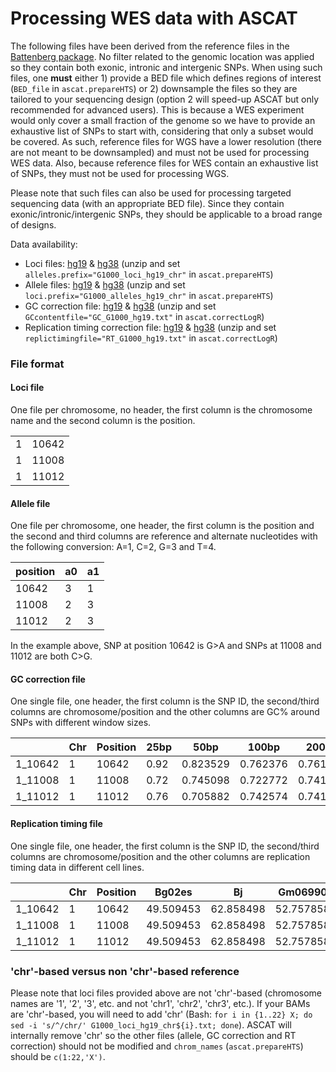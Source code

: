 # Processing WES data with ASCAT

The following files have been derived from the reference files in the [Battenberg package](https://github.com/Wedge-lab/battenberg). No filter related to the genomic location was applied so they contain both exonic, intronic and intergenic SNPs. When using such files, one **must** either 1) provide a BED file which defines regions of interest (`BED_file` in `ascat.prepareHTS`) or 2) downsample the files so they are tailored to your sequencing design (option 2 will speed-up ASCAT but only recommended for advanced users). This is because a WES experiment would only cover a small fraction of the genome so we have to provide an exhaustive list of SNPs to start with, considering that only a subset would be covered. As such, reference files for WGS have a lower resolution (there are not meant to be downsampled) and must not be used for processing WES data. Also, because reference files for WES contain an exhaustive list of SNPs, they must not be used for processing WGS. 

Please note that such files can also be used for processing targeted sequencing data (with an appropriate BED file). Since they contain exonic/intronic/intergenic SNPs, they should be applicable to a broad range of designs.

Data availability:

- Loci files: [hg19](https://zenodo.org/records/10513234/files/G1000_loci_WES_hg19.zip?download=1) & [hg38](https://zenodo.org/records/10513234/files/G1000_loci_WES_hg38.zip?download=1) (unzip and set `alleles.prefix="G1000_loci_hg19_chr"` in `ascat.prepareHTS`)
- Allele files: [hg19](https://zenodo.org/records/10513234/files/G1000_alleles_WES_hg19.zip?download=1) & [hg38](https://zenodo.org/records/10513234/files/G1000_alleles_WES_hg38.zip?download=1) (unzip and set `loci.prefix="G1000_alleles_hg19_chr"` in `ascat.prepareHTS`)
- GC correction file: [hg19](https://zenodo.org/records/10513234/files/GC_G1000_WES_hg19.zip?download=1) & [hg38](https://zenodo.org/records/10513234/files/GC_G1000_WES_hg38.zip?download=1) (unzip and set `GCcontentfile="GC_G1000_hg19.txt"` in `ascat.correctLogR`)
- Replication timing correction file: [hg19](https://zenodo.org/records/10513234/files/RT_G1000_WES_hg19.zip?download=1) & [hg38](https://zenodo.org/records/10513234/files/RT_G1000_WES_hg38.zip?download=1) (unzip and set `replictimingfile="RT_G1000_hg19.txt"` in `ascat.correctLogR`)

### File format

#### Loci file
One file per chromosome, no header, the first column is the chromosome name and the second column is the position.

| | |
| --- | --- |
| 1 | 10642 |
| 1 | 11008 |
| 1 | 11012 |

#### Allele file
One file per chromosome, one header, the first column is the position and the second and third columns are reference and alternate nucleotides with the following conversion: A=1, C=2, G=3 and T=4.

| position | a0 | a1 |
| --- | --- | --- |
| 10642 | 3 | 1 |
| 11008 | 2 | 3 |
| 11012 | 2 | 3 |

In the example above, SNP at position 10642 is G>A and SNPs at 11008 and 11012 are both C>G.

#### GC correction file
One single file, one header, the first column is the SNP ID, the second/third columns are chromosome/position and the other columns are GC% around SNPs with different window sizes.

| | Chr | Position | 25bp | 50bp | 100bp | 200bp | 500bp | 1kb | 2kb | 5kb | 10kb | 20kb | 50kb | 100kb | 200kb | 500kb | 1Mb |
| --- | --- | --- | --- | --- | --- | --- | --- | --- | --- | --- | --- | --- | --- | --- | --- | --- | --- |
| 1_10642 | 1 | 10642 | 0.92 | 0.823529 | 0.762376 | 0.761194 | 0.722555 | 0.677323 | 0.625457 | 0.595799 | 0.590039 | 0.5845710.533734 | 0.458927 | 0.421891 | 0.425195 | 0.423964 |
| 1_11008 | 1 | 11008 | 0.72 | 0.745098 | 0.722772 | 0.741294 | 0.730539 | 0.705295 | 0.594703 | 0.593501 | 0.594541 | 0.5832120.534297 | 0.457987 | 0.42164 | 0.425088 | 0.423964 |
| 1_11012 | 1 | 11012 | 0.76 | 0.705882 | 0.742574 | 0.741294 | 0.726547 | 0.706294 | 0.595202 | 0.593964 | 0.594478 | 0.5831820.53433 | 0.457971 | 0.421633 | 0.425084 | 0.423964 |

#### Replication timing file
One single file, one header, the first column is the SNP ID, the second/third columns are chromosome/position and the other columns are replication timing data in different cell lines.

| | Chr | Position | Bg02es | Bj | Gm06990 | Gm12801 | Gm12812 | Gm12813 | Gm12878 | Helas3 | Hepg2 | Huvec | Imr90 | K562 | Mcf7 | Nhek | Sknsh |
| --- | --- | --- | --- | --- | --- | --- | --- | --- | --- | --- | --- | --- | --- | --- | --- | --- | --- |
| 1_10642 | 1 | 10642 | 49.509453 | 62.858498 | 52.757858 | 61.294971 | 51.757736 | 43.72905 | 48.088467 | 54.11837 | 58.062084 | 47.565636 | 68.790581 | 68.970825 | 57.467934 | 56.897934 | 60.012413 |
| 1_11008 | 1 | 11008 | 49.509453 | 62.858498 | 52.757858 | 61.294971 | 51.757736 | 43.72905 | 48.088467 | 54.11837 | 58.062084 | 47.565636 | 68.790581 | 68.970825 | 57.467934 | 56.897934 | 60.012413 |
| 1_11012 | 1 | 11012 | 49.509453 | 62.858498 | 52.757858 | 61.294971 | 51.757736 | 43.72905 | 48.088467 | 54.11837 | 58.062084 | 47.565636 | 68.790581 | 68.970825 | 57.467934 | 56.897934 | 60.012413 |

### 'chr'-based versus non 'chr'-based reference

Please note that loci files provided above are not 'chr'-based (chromosome names are '1', '2', '3', etc. and not 'chr1', 'chr2', 'chr3', etc.). If your BAMs are 'chr'-based, you will need to add 'chr' (Bash: `for i in {1..22} X; do sed -i 's/^/chr/' G1000_loci_hg19_chr${i}.txt; done`). ASCAT will internally remove 'chr' so the other files (allele, GC correction and RT correction) should not be modified and `chrom_names` (`ascat.prepareHTS`) should be `c(1:22,'X')`.